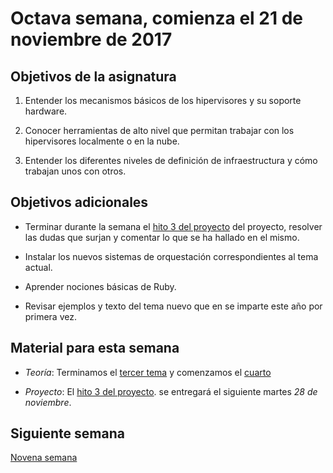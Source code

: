 # Octava semana, comienza el 21 de noviembre de 2017

## Objetivos de la asignatura

1. Entender los mecanismos básicos de los hipervisores y su soporte
   hardware. 

2. Conocer herramientas de alto nivel que permitan trabajar con los
   hipervisores localmente o en la nube. 

3. Entender los diferentes niveles de definición de infraestructura y
cómo trabajan unos con otros.

## Objetivos adicionales

* Terminar durante la semana el [hito 3 del proyecto](https://jj.github.io/CC/documentos/proyecto/3.IaaS)  del proyecto, resolver las dudas que surjan y
  comentar lo que se ha hallado en el mismo.

* Instalar los nuevos sistemas de orquestación correspondientes al
  tema actual.

* Aprender nociones básicas de Ruby.

* Revisar ejemplos y texto del tema nuevo que en se imparte este año
  por primera vez. 

## Material para esta semana

* *Teoría*: Terminamos el
  [tercer tema](http://jj.github.io/CC/documentos/temas/Automatizando_cloud)
  y comenzamos el [cuarto](http://jj.github.io/CC/documentos/temas/Orquestacion)

* *Proyecto*: El [hito 3 del proyecto](https://jj.github.io/CC/documentos/proyecto/3.IaaS). se
  entregará el siguiente martes *28 de noviembre*.

## Siguiente semana

[Novena semana](09-semana.md)

